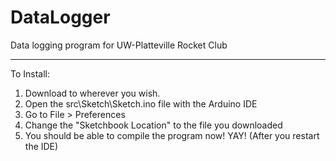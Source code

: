 # DataLogger
Data logging program for UW-Platteville Rocket Club
___
To Install:

1. Download to wherever you wish. 
2. Open the src\Sketch\Sketch.ino file with the Arduino IDE
3. Go to File > Preferences
4. Change the "Sketchbook Location" to the file you downloaded
5. You should be able to compile the program now! YAY! (After you restart the IDE)

